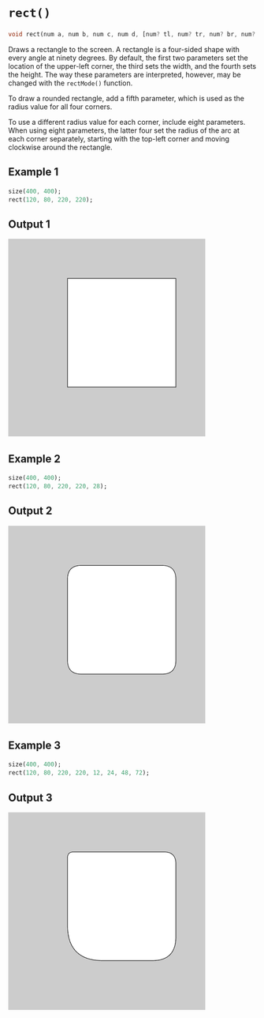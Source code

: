 # `rect()`

```dart
void rect(num a, num b, num c, num d, [num? tl, num? tr, num? br, num? bl])
```

Draws a rectangle to the screen. A rectangle is a four-sided shape with every angle at ninety degrees. By default, the first two parameters set the location of the upper-left corner, the third sets the width, and the fourth sets the height. The way these parameters are interpreted, however, may be changed with the `rectMode()` function.

To draw a rounded rectangle, add a fifth parameter, which is used as the radius value for all four corners.

To use a different radius value for each corner, include eight parameters. When using eight parameters, the latter four set the radius of the arc at each corner separately, starting with the top-left corner and moving clockwise around the rectangle.

## Example 1

```dart
size(400, 400);
rect(120, 80, 220, 220);
```

## Output 1

<img src="/_images/rect_1.png" width="400" height="400" />

## Example 2

```dart
size(400, 400);
rect(120, 80, 220, 220, 28);
```

## Output 2

<img src="/_images/rect_2.png" width="400" height="400" />

## Example 3

```dart
size(400, 400);
rect(120, 80, 220, 220, 12, 24, 48, 72);
```

## Output 3

<img src="/_images/rect_3.png" width="400" height="400" />
